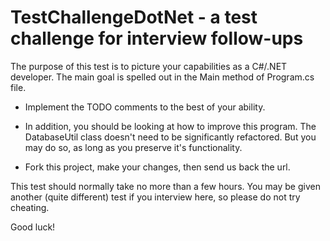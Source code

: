 TestChallengeDotNet - a test challenge for interview follow-ups
===============================================================

The purpose of this test is to picture your capabilities as a C#/.NET developer. The main goal is spelled out in the Main method of Program.cs file.

- Implement the TODO comments to the best of your ability.

- In addition, you should be looking at how to improve this program. The DatabaseUtil class doesn't need to be significantly refactored. But you may do so, as long as you preserve it's functionality.

- Fork this project, make your changes, then send us back the url.

This test should normally take no more than a few hours. You may be given another (quite different) test if you interview here, so please do not try cheating.

Good luck!
